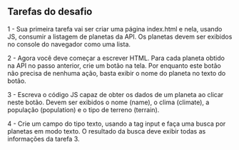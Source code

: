 ## Tarefas do desafio
1 - Sua primeira tarefa vai ser criar uma página index.html e nela, usando JS, consumir a listagem de planetas da API. Os planetas devem ser exibidos no console do navegador como uma lista.

2 - Agora você deve começar a escrever HTML. Para cada planeta obtido na API no passo anterior, crie um botão na tela. Por enquanto este botão não precisa de nenhuma ação, basta exibir o nome do planeta no texto do botão.

3 - Escreva o código JS capaz de obter os dados de um planeta ao clicar neste botão. Devem ser exibidos o nome (name), o clima (climate), a população (population) e o tipo de terreno (terrain).

4 - Crie um campo do tipo texto, usando a tag input e faça uma busca por planetas em modo texto. O resultado da busca deve exibir todas as informações da tarefa 3.
